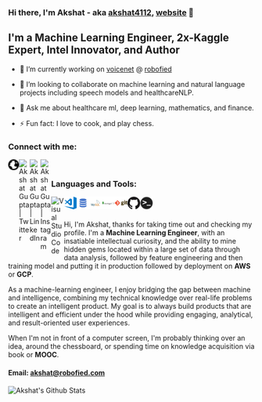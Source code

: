 ### Hi there, I'm Akshat - aka [akshat4112](https://www.github.com/akshat4112), [website](https://akshat4112.github.io) 👋

## I'm a Machine Learning Engineer, 2x-Kaggle Expert, Intel Innovator, and Author

- 🔭 I’m currently working on [voicenet](https://www.github.com/robofied/voicenet) @ [robofied](https://www.github.com/robofied)
<!-- - 🌱 I’m currently learning  -->
- 👯 I’m looking to collaborate on machine learning and natural language projects including speech models and healthcareNLP.
<!-- - 🤔 I’m looking for help with ... -->
- 💬 Ask me about healthcare ml, deep learning, mathematics, and finance.
<!-- - 📫 How to reach me: ...
- 😄 Pronouns: ...-->
- ⚡ Fun fact: I love to cook, and play chess.

### Connect with me:

[<img align="left" alt="Akshat Gupta" width="22px" src="https://raw.githubusercontent.com/iconic/open-iconic/master/svg/globe.svg" />](https://t4112.github.io)
[<img align="left" alt="Akshat Gupta | Twitter" width="22px" src="https://cdn.jsdelivr.net/npm/simple-icons@v3/icons/twitter.svg" />](https://twitter.com/akshat_rg)
[<img align="left" alt="Akshat Gupta | LinkedIn" width="22px" src="https://cdn.jsdelivr.net/npm/simple-icons@v3/icons/linkedin.svg" />](https://www.linkedin.com/in/akshat-rg/)
[<img align="left" alt="Akshat Gupta | Instagram" width="22px" src="https://cdn.jsdelivr.net/npm/simple-icons@v3/icons/instagram.svg" />](https://www.instagram.com/thisisakshatgupta/)

<br />

### Languages and Tools:

[<img align="left" alt="Visual Studio Code" width="26px" src="https://raw.githubusercontent.com/valohai/ml-logos/5127528b5baadb77a6ea4b999a47b4e86bf0f98b/keras-text.svg" />](https://www.robofied.com)
[<img align="left" alt="Visual Studio Code" width="26px" src="https://raw.githubusercontent.com/github/explore/80688e429a7d4ef2fca1e82350fe8e3517d3494d/topics/visual-studio-code/visual-studio-code.png" />](https://www.robofied.com)
[<img align="left" alt="SQL" width="26px" src="https://raw.githubusercontent.com/github/explore/80688e429a7d4ef2fca1e82350fe8e3517d3494d/topics/sql/sql.png" />](https://www.robofied.com)
[<img align="left" alt="MySQL" width="26px" src="https://raw.githubusercontent.com/github/explore/80688e429a7d4ef2fca1e82350fe8e3517d3494d/topics/mysql/mysql.png" />](https://www.robofied.com)
[<img align="left" alt="MongoDB" width="26px" src="https://raw.githubusercontent.com/github/explore/80688e429a7d4ef2fca1e82350fe8e3517d3494d/topics/mongodb/mongodb.png" />](https://www.robofied.com)
[<img align="left" alt="Git" width="26px" src="https://raw.githubusercontent.com/github/explore/80688e429a7d4ef2fca1e82350fe8e3517d3494d/topics/git/git.png" />](https://www.robofied.com)
[<img align="left" alt="GitHub" width="26px" src="https://raw.githubusercontent.com/github/explore/78df643247d429f6cc873026c0622819ad797942/topics/github/github.png" />](https://www.robofied.com)
[<img align="left" alt="HTML5" width="26px" src="https://raw.githubusercontent.com/github/explore/80688e429a7d4ef2fca1e82350fe8e3517d3494d/topics/terminal/terminal.png" />](https://www.robofied.com)


<br /> <br />

Hi, I'm Akshat, thanks for taking time out and checking my profile. I'm a **Machine Learning Engineer**, with an insatiable intellectual curiosity, and the ability to mine hidden gems located within a large set of data through data analysis, followed by feature engineering and then training model and putting it in production followed by deployment on **AWS** or **GCP**.

As a machine-learning engineer, I enjoy bridging the gap between machine and intelligence, combining my technical knowledge over real-life problems to create an intelligent product. My goal is to always build products that are intelligent and efficient under the hood while providing engaging, analytical, and result-oriented user experiences.

When I'm not in front of a computer screen, I'm probably thinking over an idea, around the chessboard, or spending time on knowledge acquisition via book or **MOOC**. 

#### Email: akshat@robofied.com

<img align="left" alt="Akshat's Github Stats" src="https://github-readme-stats.vercel.app/api?username=akshat4112&show_icons=true&hide_border=true" />


